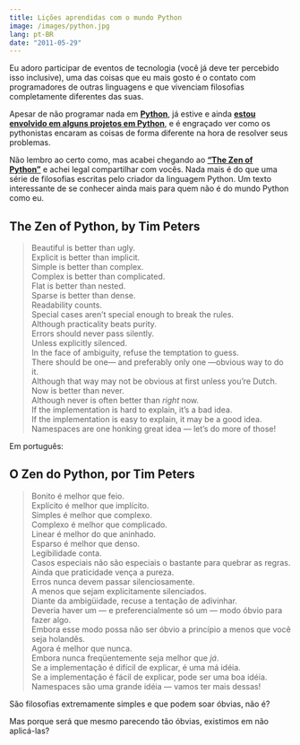 ```yaml
---
title: Lições aprendidas com o mundo Python
image: /images/python.jpg
lang: pt-BR
date: "2011-05-29"
---
```


Eu adoro participar de eventos de tecnologia (você já deve ter percebido isso inclusive), uma das coisas que eu mais gosto é o contato com programadores de outras linguagens e que vivenciam filosofias completamente diferentes das suas.

Apesar de não programar nada em **[Python](http://www.python.org/)**, já estive e ainda **[estou envolvido em alguns projetos em Python](https://github.com/zenorocha/beerblogging)**, e é engraçado ver como os pythonistas encaram as coisas de forma diferente na hora de resolver seus problemas.

<!-- more -->

Não lembro ao certo como, mas acabei chegando ao **[“The Zen of Python”](http://www.python.org/dev/peps/pep-0020/)** e achei legal compartilhar com vocês. Nada mais é do que uma série de filosofias escritas pelo criador da linguagem Python. Um texto interessante de se conhecer ainda mais para quem não é do mundo Python como eu.

## The Zen of Python, by Tim Peters

> Beautiful is better than ugly.<br>
> Explicit is better than implicit.<br>
> Simple is better than complex.<br>
> Complex is better than complicated.<br>
> Flat is better than nested.<br>
> Sparse is better than dense.<br>
> Readability counts.<br>
> Special cases aren’t special enough to break the rules.<br>
> Although practicality beats purity.<br>
> Errors should never pass silently.<br>
> Unless explicitly silenced.<br>
> In the face of ambiguity, refuse the temptation to guess.<br>
> There should be one— and preferably only one —obvious way to do it.<br>
> Although that way may not be obvious at first unless you’re Dutch.<br>
> Now is better than never.<br>
> Although never is often better than _right_ now.<br>
> If the implementation is hard to explain, it’s a bad idea.<br>
> If the implementation is easy to explain, it may be a good idea.<br>
> Namespaces are one honking great idea — let’s do more of those!<br>

Em português:

## O Zen do Python, por Tim Peters

> Bonito é melhor que feio.<br>
> Explícito é melhor que implícito.<br>
> Simples é melhor que complexo.<br>
> Complexo é melhor que complicado.<br>
> Linear é melhor do que aninhado.<br>
> Esparso é melhor que denso.<br>
> Legibilidade conta.<br>
> Casos especiais não são especiais o bastante para quebrar as regras.<br>
> Ainda que praticidade vença a pureza.<br>
> Erros nunca devem passar silenciosamente.<br>
> A menos que sejam explicitamente silenciados.<br>
> Diante da ambigüidade, recuse a tentação de adivinhar.<br>
> Deveria haver um — e preferencialmente só um — modo óbvio para fazer algo.<br>
> Embora esse modo possa não ser óbvio a princípio a menos que você seja holandês.<br>
> Agora é melhor que nunca.<br>
> Embora nunca freqüentemente seja melhor que _já_.<br>
> Se a implementação é difícil de explicar, é uma má idéia.<br>
> Se a implementação é fácil de explicar, pode ser uma boa idéia.<br>
> Namespaces são uma grande idéia — vamos ter mais dessas!<br>

São filosofias extremamente simples e que podem soar óbvias, não é?

Mas porque será que mesmo parecendo tão óbvias, existimos em não aplicá-las?
